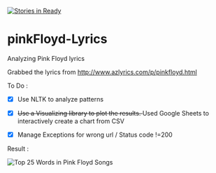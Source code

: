 [![Stories in Ready](https://badge.waffle.io/mr-karan/pinkFloyd-Lyrics.png?label=ready&title=Ready)](https://waffle.io/mr-karan/pinkFloyd-Lyrics)
# pinkFloyd-Lyrics
Analyzing Pink Floyd lyrics

Grabbed the lyrics from http://www.azlyrics.com/p/pinkfloyd.html

To Do : 
<br/>
- [X] Use NLTK to analyze patterns
- [X] <del>Use a Visualizing library to plot the results. </del> Used Google Sheets to interactively create a chart from CSV
- [X] Manage Exceptions for wrong url / Status code !=200


Result : 

![Top 25 Words in Pink Floyd Songs](http://i.imgur.com/Nmc7DZq.png)



